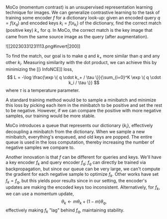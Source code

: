 MoCo (momentum contrast) is an unsupervised representation learning technique for images. We can generalize contrastive learning to the task of training some encoder $f$ for a dictionary look-up: given an encoded query $q = f(x_q)$ and encoded keys $k_i = f(x_{k_i})$ of the dictionary, find the correct match (positive key) $k_+$ for $q$. In MoCo, the correct match is the key image that came from the same source image as the query (after augmentation).

![[20230331231113.png#invert|200]]

To find the match, our goal is to make $q$ and $k_+$ more similar than $q$ and any other $k_i$. Measuring similarity with the dot product, we can achieve this by minimizing the [[ℹ️ InfoNCE]] loss, 
$$
L = -\log \frac{\exp \{ q \cdot k_+ / \tau \}}{\sum_{i=0}^K \exp \{ q \cdot k_i / \tau \}}
$$
 where $\tau$ is a temperature parameter.

A standard training method would be to sample a minibatch and minimize this loss by picking each item in the minibatch to be positive and set the rest to be negative. However, if we can compare the positive with more negative samples, our training would be more stable.

MoCo introduces a queue that represents our dictionary $\{ k_i \}$, effectively decoupling a minibatch from the dictionary. When we sample a new minibatch, everything's enqueued, and old keys are popped. The entire queue is used in the loss computation, thereby increasing the number of negative samples we compare to.

Another innovation is that $f$ can be different for queries and keys. We'll have a key encoder $f_k$ and query encoder $f_q$; $f_q$ can directly be trained via backpropagation, but since our queue can be very large, we can't compute the gradient for each negative sample to optimize $f_k$. Other works have set $f_k = f_q$, but this yields poor results since in our setting, the encoder's updates are making the encoded keys too inconsistent. Alternatively, for $f_k$, we can use a momentum update, 
$$
\theta_k \leftarrow m\theta_k + (1-m)\theta_q,
$$
 effectively making $f_k$ "lag" behind $f_q$, maintaining stability.